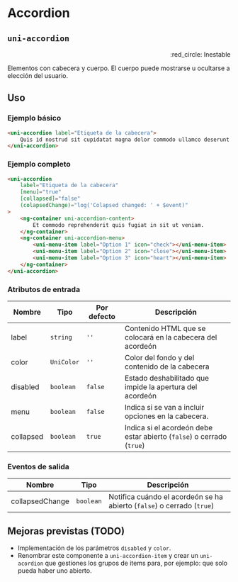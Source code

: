 Accordion
===================
`uni-accordion`
---
<p align=right>:red_circle: Inestable</p>

Elementos con cabecera y cuerpo. El cuerpo puede mostrarse u ocultarse a elección del usuario.

## Uso

### Ejemplo básico

```html
<uni-accordion label="Etiqueta de la cabecera">
    Quis id nostrud sit cupidatat magna dolor commodo ullamco deserunt id est laboris pariatur. 
</uni-accordion>
```

### Ejemplo completo
```html
<uni-accordion
    label="Etiqueta de la cabecera"
    [menu]="true"
    [collapsed]="false"
    (colapsedChange)="log('Colapsed changed: ' + $event)"
>
    <ng-container uni-accordion-content>
        Et commodo reprehenderit quis fugiat in sit ut veniam.
    </ng-container>
    <ng-container uni-accordion-menu>
        <uni-menu-item label="Option 1" icon="check"></uni-menu-item>
        <uni-menu-item label="Option 2" icon="close"></uni-menu-item>
        <uni-menu-item label="Option 3" icon="heart"></uni-menu-item>
    </ng-container>
</uni-accordion>
```

### Atributos de entrada

| Nombre      | Tipo        | Por defecto | Descripción 
| ----------- | ----------- | ----------- | -----------
| label       | `string`    | `''`        | Contenido HTML que se colocará en la cabecera del acordeón
| color       | `UniColor`  | `''`        | Color del fondo y del contenido de la cabecera
| disabled    | `boolean`   | `false`     | Estado deshabilitado que impide la apertura del acordeón
| menu     | `boolean`   | `false`     | Indica si se van a incluir opciones en la cabecera.
| collapsed   | `boolean`   | `true`      | Indica si el acordeón debe estar abierto (`false`) o cerrado (`true`)

### Eventos de salida

| Nombre          | Tipo      | Descripción
| --------------- | --------- | -----------
| collapsedChange | `boolean` | Notifica cuándo el acordeón se ha abierto (`false`) o cerrado (`true`)

## Mejoras previstas (TODO)

- Implementación de los parámetros `disabled` y `color`.
- Renombrar este componente a `uni-accordion-item` y crear un `uni-acordion` que gestiones los grupos de items para, por ejemplo: que solo pueda haber uno abierto.
